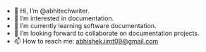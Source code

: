 - 👋 Hi, I’m @abhitechwriter.
- 👀 I’m interested in documentation.
- 🌱 I’m currently learning software documentation.
- 💞️ I’m looking forward to collaborate on documentation projects.
- 📫 How to reach me: abhishek.iimt09@gmail.com

<!---
abhitechwriter/abhitechwriter is a ✨ special ✨ repository because its `README.md` (this file) appears on your GitHub profile.
You can click the Preview link to take a look at your changes.
--->

